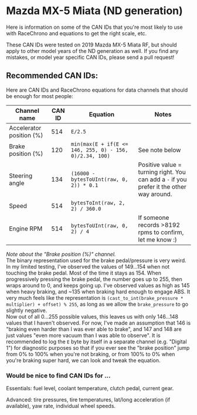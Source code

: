# Mazda MX-5 Miata (ND generation)

Here is information on some of the CAN IDs that you're most likely to use with
RaceChrono and equations to get the right scale, etc.

These CAN IDs were tested on 2019 Mazda MX-5 Miata RF, but should apply to other
model years of the ND generation as well. If you find any mistakes, or model
year specific CAN IDs, please send a pull request!

## Recommended CAN IDs:

Here are CAN IDs and RaceChrono equations for data channels that should be
enough for most people:

Channel name | CAN ID | Equation | Notes
------------ | --- | -------- | -----
Accelerator position (%) | 514 | `E/2.5` |
Brake position (%) | 120 | `min(max(E + if(E <= 146, 255, 0) - 156, 0)/2.34, 100)` | See note below
Steering angle | 134 | `(16000 - bytesToUInt(raw, 0, 2)) * 0.1` | Positive value = turning right. You can add a `-` if you prefer it the other way around.
Speed | 514 | `bytesToInt(raw, 2, 2) / 360.0` |
Engine RPM | 514 | `bytesToUInt(raw, 0, 2) / 4` | If someone records >8192 rpms to confirm, let me know :)

*Note about the "Brake position (%)" channel.*\
The binary representation used for the brake pedal/pressure is very weird.
In my limited testing, I've observed the values of 149...154 when not touching
the brake pedal. Most of the time it stays as 154. When progressively pressing
the brake pedal, the number goes up to 255, then wraps around to 0, and keeps
going up. I've observed values as high as 145 when heavy braking, and ~135 when
braking hard enough to engage ABS. It very much feels like the representation is
`(cast_to_int(brake_pressure * multiplier) + offset) % 255`, as long as we allow
the `brake_pressure` to go slightly negative.\
Now out of all 0...255 possible values, this leaves us with only 146...148
values that I haven't observed. For now, I've made an assumption that 146 is
"braking even harder than I was ever able to brake", and 147 and 148 are just
values "even more vacuum than I was able to observe". It is recommended to log
the `E` byte by itself in a separate channel (e.g. "Digital 1") for diagnostic
purposes so that if you ever see the "brake position" jump from 0% to 100% when
you're not braking, or from 100% to 0% when you're braking super hard, we can
look and tweak the equation.

### Would be nice to find CAN IDs for ...

Essentials: fuel level, coolant temperature, clutch pedal, current gear.

Advanced: tire pressures, tire temperatures, lat/long acceleration (if
available), yaw rate, individual wheel speeds.
